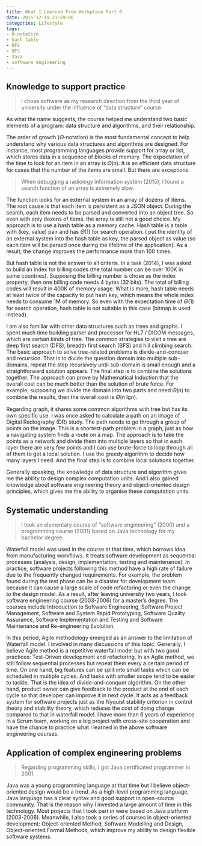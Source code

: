 ```yaml
---
title: What I Learned From Workplace Part 0
date: 2015-12-19 21:59:00
categories: Lifestyle 
tags:
- O-notation 
- hash table
- DFS
- BFS
- Java
- software engineering 
---
```


## Knowledge to support practice

> I chose software as my research direction from the third year of university under the influence of “data structure” course. 

As what the name suggests, the course helped me understand two basic elements of a program: data structure and algorithms, and their relationship.

The order of growth (𝛩-notation) is the most fundamental concept to help understand why various data structures and algorithms are designed. For instance, most programming languages provide support for array or list, which stores data in a sequence of blocks of memory. The expectation of the time to look for an item in an array is 𝛩(n). It is an efficient data structure for cases that the number of the items are small. But there are exceptions.

<!-- more -->

> When debugging a radiology information system (2015), I found a search function of an array is extremely slow. 

The function looks for an external system in an array of dozens of items. The root cause is that each item is persistent as a JSON object. During the search, each item needs to be parsed and converted into an object tree. So even with only dozens of items, the array is still not a good choice. My approach is to use a hash table as a memory cache. Hash table is a table with (key, value) pair and has 𝛩(1) for search operation. I put the identity of an external system into the hash table as key, the parsed object as value (so each item will be parsed once during the lifetime of the application). As a result, the change improves the performance more than 100 times.

But hash table is not the answer to all criteria. In a task (2014), I was asked to build an index for billing codes (the total number can be over 100K in some countries). Supposing the billing number is chose as the index property, then one billing code needs 4 bytes (32 bits). The total of billing codes will result in 400K of memory usage. What is more, hash table needs at least twice of the capacity to put hash key, which means the whole index needs to consume 1M of memory. So even with the expectation time of 𝛩(1) for search operation, hash table is not suitable in this case (bitmap is used instead).

I am also familiar with other data structures such as trees and graphs. I spent much time building parser and processor for HL7 / DICOM messages, which are certain kinds of tree. The common strategies to visit a tree are deep first search (DFS), breadth first search (BFS) and hill climbing search. The basic approach to solve tree-related problems is divide-and-conquer and recursion. That is to divide the question domain into multiple sub-domains, repeat the step recursively until sub-domain is small enough and a straightforward solution appears. The final step is to combine the solutions together. The approach can prove by Mathematical Induction that the overall cost can be much better than the solution of brute force. For example, supposing we divide the domain into two parts and need 𝛩(n) to combine the results, then the overall cost is 𝛩(n lgn).

Regarding graph, it shares some common algorithms with tree but has its own specific use. I was once asked to calculate a path on an image of Digital Radiography (DR) study. The path needs to go through a group of points on the image. This is a shortest-path problem in a graph, just as how a navigating system finds a route on a map. The approach is to take the points as a network and divide them into multiple layers so that in each layer there are very few points and I can use brute-force to loop through all of them to get a local solution. I use the greedy algorithm to decide how many layers I need. And the final step is to combine local solutions together.

Generally speaking, the knowledge of data structure and algorithm gives me the ability to design complex computation units. And I also gained knowledge about software engineering theory and object-oriented design principles, which gives me the ability to organise these computation units.

## Systematic understanding

> I took an elementary course of “software engineering” (2000) and a programming course (2001) based on Java technology for my bachelor degree. 

Waterfall model was used in the course at that time, which borrows idea from manufacturing workflows. It treats software development as sequential processes (analysis, design, implementation, testing and maintenance). In practice, software projects following this method have a high rate of failure due to the frequently changed requirements. For example, the problem found during the test phase can be a disaster for development team because it can cause a large scale of code refactoring or even the change to the design model. As a result, after leaving university two years, I took software engineering course (2003-2006) for a master’s degree. The courses include Introduction to Software Engineering, Software Project Management, Software and System Rapid Prototyping, Software Quality Assurance, Software Implementation and Testing and Software Maintenance and Re-engineering Evolution.

In this period, Agile methodology emerged as an answer to the limitation of Waterfall model. I involved in many discussions of this topic. Generally, I believe Agile method is a repetitive waterfall model but with two good practices: Test-Driven development and refactoring. In an Agile method, we still follow sequential processes but repeat them every a certain period of time. On one hand, big features can be split into small tasks which can be scheduled in multiple cycles. And tasks with smaller scope tend to be easier to tackle. That is the idea of divide-and-conquer algorithm. On the other hand, product owner can give feedback to the product at the end of each cycle so that developer can improve it in next cycle. It acts as a feedback system for software projects just as the Nyquist stability criterion in control theory and stability theory, which reduces the cost of doing change compared to that in waterfall model. I have more than 6 years of experience in a Scrum team, working on a big project with cross-site cooperation and have the chance to practice what I learned in the above software engineering courses.

## Application of complex engineering problems

> Regarding programming skills, I got Java certificated programmer in 2001. 

Java was a young programming language at that time but I believe object-oriented design would be a trend. As a high-level programming language, Java language has a clear syntax and good support in open-source community. That is the reason why I invested a large amount of time in this technology. Most projects that I took part in were based on Java platform (2003-2006). Meanwhile, I also took a series of courses in object-oriented development: Object-oriented Method, Software Modelling and Design, Object-oriented Formal Methods, which improve my ability to design flexible software systems.
